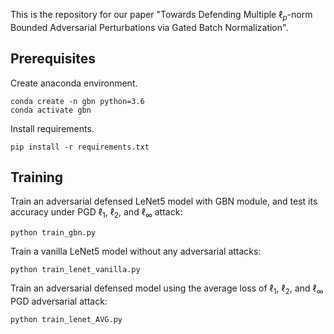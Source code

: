 This is the repository for our paper "Towards Defending Multiple $\ell_p$-norm Bounded Adversarial Perturbations via Gated Batch Normalization".

## Prerequisites
Create anaconda environment.
```
conda create -n gbn python=3.6
conda activate gbn
```
Install requirements.
```
pip install -r requirements.txt
```


## Training


Train an adversarial defensed LeNet5 model with GBN module, and test its accuracy under PGD $\ell_{1}$, $\ell_{2}$, and $\ell_{\infty}$ attack:
```
python train_gbn.py
```

Train a vanilla LeNet5 model without any adversarial attacks:
```
python train_lenet_vanilla.py
```

Train an adversarial defensed model using the average loss of $\ell_{1}$, $\ell_{2}$, and $\ell_{\infty}$ PGD adversarial attack:
```
python train_lenet_AVG.py
```
